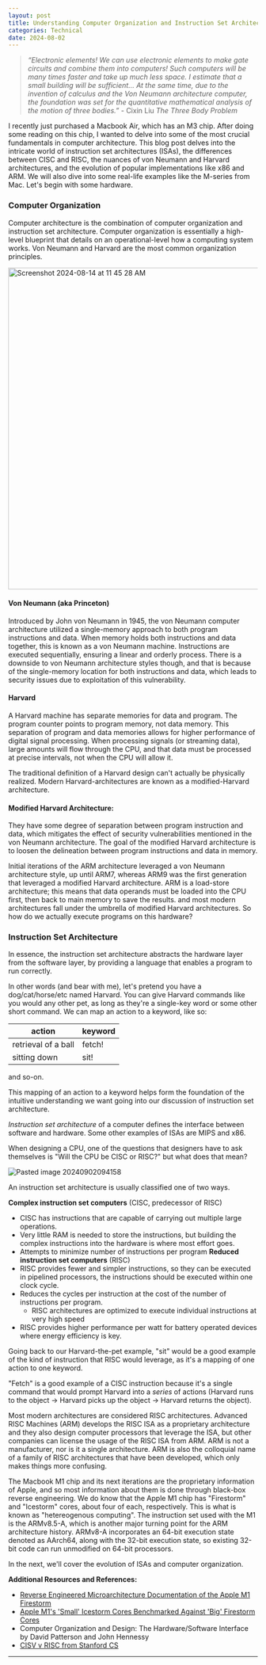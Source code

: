 ```yaml
---
layout: post
title: Understanding Computer Organization and Instruction Set Architecture
categories: Technical
date: 2024-08-02
---
```


> *“Electronic elements! We can use electronic elements to make gate circuits and combine them into computers! Such computers will be many times faster and take up much less space. I estimate that a small building will be sufficient… At the same time, due to the invention of calculus and the Von Neumann architecture computer, the foundation was set for the quantitative mathematical analysis of the motion of three bodies.”* - Cixin Liu *The Three Body Problem*


I recently just purchased a Macbook Air, which has an M3 chip. After doing some reading on this chip, I wanted to delve into some of the most crucial fundamentals in computer architecture. This blog post delves into the intricate world of instruction set architectures (ISAs), the differences between CISC and RISC, the nuances of von Neumann and Harvard architectures, and the evolution of popular implementations like x86 and ARM. We will also dive into some real-life examples like the M-series from Mac.  Let's begin with some hardware.
### Computer Organization
Computer architecture is the combination of computer organization and instruction set architecture. Computer organization is essentially a high-level blueprint that details on an operational-level how a computing system works. Von Neumann and Harvard are the most common organization principles. 

<img width="650" alt="Screenshot 2024-08-14 at 11 45 28 AM" src="https://github.com/user-attachments/assets/77e9005c-bc92-4b37-8b65-cc93441a15f1">

#### Von Neumann (aka Princeton)

Introduced by John von Neumann in 1945, the von Neumann computer architecture utilized a single-memory approach to both program instructions and data. When memory holds both instructions and data together, this is known as a von Neumann machine. Instructions are executed sequentially, ensuring a linear and orderly process. There is a downside to von Neumann architecture styles though, and that is because of the single-memory location for both instructions and data, which leads to security issues due to exploitation of this vulnerability. 

#### Harvard
A Harvard machine has separate memories for data and program. The program counter points to program memory, not data memory. This separation of program and data memories allows for higher performance of digital signal processing. When processing signals (or streaming data), large amounts will flow through the CPU, and that data must be processed at precise intervals, not when the CPU will allow it.

The traditional definition of a Harvard design can't actually be physically realized. Modern Harvard-architectures are known as a modified-Harvard architecture. 


#### Modified Harvard Architecture:
They have some degree of separation between program instruction and data, which mitigates the effect of security vulnerabilities mentioned in the von Neumann architecture. The goal of the modified Harvard architecture is to loosen the delineation between program instructions and data in memory.

 Initial iterations of the ARM architecture leveraged a von Neumann architecture style, up until ARM7, whereas ARM9 was the first generation that leveraged a modified Harvard architecture. ARM is a load-store architecture; this means that data operands must be loaded into the CPU first, then back to main memory to save the results. and most modern architectures fall under the umbrella of modified Harvard architectures. So how do we actually execute programs on this hardware?
 
### Instruction Set Architecture

In essence, the instruction set architecture abstracts the hardware layer from the software layer, by providing a language that enables a program to run correctly. 

In other words (and bear with me), let's pretend you have a dog/cat/horse/etc named Harvard. You can give Harvard commands like you would any other pet, as long as they're a single-key word or some other short command. We can map an action to a keyword, like so:

| action    | keyword |
| -------- | ------- |
| retrieval of a ball  | fetch!    |
| sitting down | sit!     |


and so-on. 

This mapping of an action to a keyword helps form the foundation of the intuitive understanding we want going into our discussion of instruction set architecture. 

*Instruction set architecture* of a computer defines the interface between software and hardware. Some other examples of ISAs are MIPS and x86. 

When designing a CPU, one of the questions that designers have to ask themselves is "Will the CPU be CISC or RISC?" but what does that mean?

![Pasted image 20240902094158](https://github.com/user-attachments/assets/c9f92efd-ce11-4b31-9463-8ee0768cba1e)


An instruction set architecture is usually classified one of two ways.  

**Complex instruction set computers** (CISC, predecessor of RISC)
- CISC has instructions that are capable of carrying out multiple large operations.
- Very little RAM is needed to store the instructions, but building the complex instructions into the hardware is where most effort goes.
- Attempts to minimize number of instructions per program 
**Reduced instruction set computers** (RISC)
- RISC provides fewer and simpler instructions, so they can be executed in pipelined processors, the instructions should be executed within one clock cycle. 
- Reduces the cycles per instruction at the cost of the number of instructions per program.
	- RISC architectures are optimized to execute individual instructions at very high speed
- RISC provides higher performance per watt for battery operated devices where energy efficiency is key.

Going back to our Harvard-the-pet example, "sit" would be a good example of the kind of instruction that RISC would leverage, as it's a mapping of one action to one keyword. 

"Fetch" is a good example of a CISC instruction because it's a single command that would prompt Harvard into a *series* of actions (Harvard runs to the object -> Harvard picks up the object -> Harvard returns the object). 

Most modern architectures are considered RISC architectures. Advanced RISC Machines (ARM) develops the RISC ISA as a proprietary architecture and they also design computer processors that leverage the ISA, but other companies can license the usage of the RISC ISA from ARM. ARM is not a manufacturer, nor is it a single architecture. ARM is also the colloquial name of a family of RISC architectures that have been developed, which only makes things more confusing. 

The Macbook M1 chip and its next iterations are the proprietary information of Apple, and so most information about them is done through black-box reverse engineering. We do know that the Apple M1 chip has "Firestorm" and "Icestorm" cores, about four of each, respectively. This is what is known as "hetereogenous computing". The instruction set used with the M1 is the ARMv8.5-A, which is another major turning point for the ARM architecture history. ARMv8-A incorporates an 64-bit execution state denoted as AArch64, along with the 32-bit execution state, so existing 32-bit code can run unmodified on 64-bit processors.

 In the next, we'll cover the evolution of ISAs and computer organization. 
 
 **Additional Resources and References:**
 - [Reverse Engineered Microarchitecture Documentation of the Apple M1 Firestorm](https://dougallj.github.io/applecpu/firestorm.html)
-  [Apple M1's 'Small' Icestorm Cores Benchmarked Against 'Big' Firestorm Cores](https://www.tomshardware.com/news/apple-m1-icestorm-delivers)
- Computer Organization and Design: The Hardware/Software Interface by David Patterson and John Hennessy
- [CISV v RISC from Stanford CS](https://cs.stanford.edu/people/eroberts/courses/soco/projects/risc/risccisc/)

----


